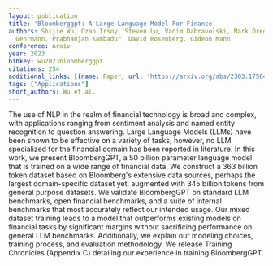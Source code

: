 ```yaml
---
layout: publication
title: 'Bloomberggpt: A Large Language Model For Finance'
authors: Shijie Wu, Ozan Irsoy, Steven Lu, Vadim Dabravolski, Mark Dredze, Sebastian
  Gehrmann, Prabhanjan Kambadur, David Rosenberg, Gideon Mann
conference: Arxiv
year: 2023
bibkey: wu2023bloomberggpt
citations: 254
additional_links: [{name: Paper, url: 'https://arxiv.org/abs/2303.17564'}]
tags: ["Applications"]
short_authors: Wu et al.
---
```

The use of NLP in the realm of financial technology is broad and complex,
with applications ranging from sentiment analysis and named entity recognition
to question answering. Large Language Models (LLMs) have been shown to be
effective on a variety of tasks; however, no LLM specialized for the financial
domain has been reported in literature. In this work, we present BloombergGPT,
a 50 billion parameter language model that is trained on a wide range of
financial data. We construct a 363 billion token dataset based on Bloomberg's
extensive data sources, perhaps the largest domain-specific dataset yet,
augmented with 345 billion tokens from general purpose datasets. We validate
BloombergGPT on standard LLM benchmarks, open financial benchmarks, and a suite
of internal benchmarks that most accurately reflect our intended usage. Our
mixed dataset training leads to a model that outperforms existing models on
financial tasks by significant margins without sacrificing performance on
general LLM benchmarks. Additionally, we explain our modeling choices, training
process, and evaluation methodology. We release Training Chronicles (Appendix
C) detailing our experience in training BloombergGPT.
